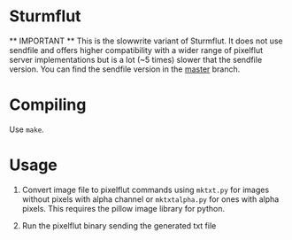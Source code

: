 Sturmflut
=========

** IMPORTANT **
This is the slowwrite variant of Sturmflut. It does not use sendfile and offers higher compatibility with a wider range of pixelflut server implementations but is a lot (~5 times)
slower that the sendfile version. You can find the sendfile version in the [master](https://github.com/TobleMiner/sturmflut/tree/master) branch.

# Compiling

Use ```make```.

# Usage

1. Convert image file to pixelflut commands using ```mktxt.py``` for images without pixels with alpha channel or ```mktxtalpha.py``` for ones with alpha pixels. This requires the pillow image library for python.

2. Run the pixelflut binary sending the generated txt file
